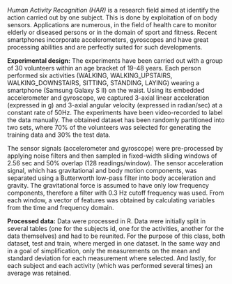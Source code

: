 *Human Activity Recognition (HAR)* is a research field aimed at identify the action carried out by one subject. This is done by exploitation of on body sensors. Applications are numerous, in the field of health care to monitor elderly or diseased persons or in the domain of sport and fitness. Recent smartphones incorporate accelerometers, gyroscopes and have great processing abilities and are perfectly suited for such developments.

**Experimental design:** The experiments have been carried out with a group of 30 volunteers within an age bracket of 19-48 years. Each person performed six activities (WALKING, WALKING_UPSTAIRS, WALKING_DOWNSTAIRS, SITTING, STANDING, LAYING) wearing a smartphone (Samsung Galaxy S II) on the waist. Using its embedded accelerometer and gyroscope, we captured 3-axial linear acceleration (expressed in g) and 3-axial angular velocity (expressed in radian/sec) at a constant rate of 50Hz. The experiments have been video-recorded to label the data manually. The obtained dataset has been randomly partitioned into two sets, where 70% of the volunteers was selected for generating the training data and 30% the test data.

The sensor signals (accelerometer and gyroscope) were pre-processed by applying noise filters and then sampled in fixed-width sliding windows of 2.56 sec and 50% overlap (128 readings/window). The sensor acceleration signal, which has gravitational and body motion components, was separated using a Butterworth low-pass filter into body acceleration and gravity. The gravitational force is assumed to have only low frequency components, therefore a filter with 0.3 Hz cutoff frequency was used. From each window, a vector of features was obtained by calculating variables from the time and frequency domain.

**Processed data:** Data were processed in R. Data were initially split in several tables (one for the subjects id, one for the activities, another for the data themselves) and had to be reunited. For the purpose of this class, both dataset, test and train, where merged in one dataset. In the same way and in a goal of simplification, only the measurements on the mean and standard deviation for each measurement where selected. And lastly, for each subject and each activity (which was performed several times) an average was retained.
